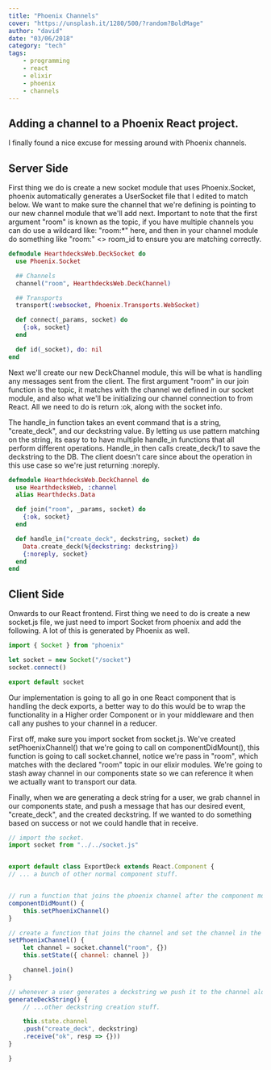 ```yaml
---
title: "Phoenix Channels"
cover: "https://unsplash.it/1280/500/?random?BoldMage"
author: "david"
date: "03/06/2018"
category: "tech"
tags:
    - programming
    - react
    - elixir
    - phoenix
    - channels
---
```


## Adding a channel to a Phoenix React project.

I finally found a nice excuse for messing around with Phoenix channels.

## Server Side

First thing we do is create a new socket module that uses Phoenix.Socket, phoenix automatically generates a UserSocket file that I edited to match below. We want to make sure the channel that we're defining is pointing to our new channel module that we'll add next. Important to note that the first argument "room" is known as the topic, if you have multiple channels you can do use a wildcard like: "room:\*" here, and then in your channel module do something like "room:" <> room_id to ensure you are matching correctly.

```elixir
defmodule HearthdecksWeb.DeckSocket do
  use Phoenix.Socket

  ## Channels
  channel("room", HearthdecksWeb.DeckChannel)

  ## Transports
  transport(:websocket, Phoenix.Transports.WebSocket)

  def connect(_params, socket) do
    {:ok, socket}
  end

  def id(_socket), do: nil
end
```

Next we'll create our new DeckChannel module, this will be what is handling any messages sent from the client. The first argument "room" in our join function is the topic, it matches with the channel we defined in our socket module, and also what we'll be initializing our channel connection to from React. All we need to do is return :ok, along with the socket info.

The handle_in function takes an event command that is a string, "create_deck", and our deckstring value. By letting us use pattern matching on the string, its easy to to have multiple handle_in functions that all perform different operations. Handle_in then calls create_deck/1 to save the deckstring to the DB. The client doesn't care since about the operation in this use case so we're just returning :noreply.

```elixir
defmodule HearthdecksWeb.DeckChannel do
  use HearthdecksWeb, :channel
  alias Hearthdecks.Data

  def join("room", _params, socket) do
    {:ok, socket}
  end

  def handle_in("create_deck", deckstring, socket) do
    Data.create_deck(%{deckstring: deckstring})
    {:noreply, socket}
  end
end
```

## Client Side

Onwards to our React frontend. First thing we need to do is create a new socket.js file, we just need to import Socket from phoenix and add the following. A lot of this is generated by Phoenix as well.

```js
import { Socket } from "phoenix"

let socket = new Socket("/socket")
socket.connect()

export default socket
```

Our implementation is going to all go in one React component that is handling the deck exports, a better way to do this would be to wrap the functionality in a Higher order Component or in your middleware and then call any pushes to your channel in a reducer.

First off, make sure you import socket from socket.js. We've created setPhoenixChannel() that we're going to call on componentDidMount(), this function is going to call socket.channel, notice we're pass in "room", which matches with the declared "room" topic in our elixir modules. We're going to stash away channel in our components state so we can reference it when we actually want to transport our data.

Finally, when we are generating a deck string for a user, we grab channel in our components state, and push a message that has our desired event, "create_deck", and the created deckstring. If we wanted to do something based on success or not we could handle that in receive.

```js
// import the socket.
import socket from "../../socket.js"


export default class ExportDeck extends React.Component {
// ... a bunch of other normal component stuff.


// run a function that joins the phoenix channel after the component mounts.
componentDidMount() {
    this.setPhoenixChannel()
}

// create a function that joins the channel and set the channel in the components state.
setPhoenixChannel() {
    let channel = socket.channel("room", {})
    this.setState({ channel: channel })

    channel.join()
}

// whenever a user generates a deckstring we push it to the channel along with the "create_deck" message.
generateDeckString() {
    // ...other deckstring creation stuff.

    this.state.channel
    .push("create_deck", deckstring)
    .receive("ok", resp => {}))
}

}
```
